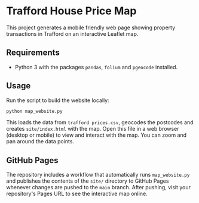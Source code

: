 # Trafford House Price Map

This project generates a mobile friendly web page showing property transactions in Trafford on an interactive Leaflet map.

## Requirements
- Python 3 with the packages `pandas`, `folium` and `pgeocode` installed.

## Usage
Run the script to build the website locally:

```bash
python map_website.py
```

This loads the data from `trafford prices.csv`, geocodes the postcodes and creates `site/index.html` with the map. Open this file in a web browser (desktop or mobile) to view and interact with the map. You can zoom and pan around the data points.

## GitHub Pages

The repository includes a workflow that automatically runs `map_website.py` and
publishes the contents of the `site/` directory to GitHub Pages whenever changes
are pushed to the `main` branch. After pushing, visit your repository's Pages
URL to see the interactive map online.
